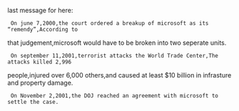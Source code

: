 last message for here:

     On june 7,2000,the court ordered a breakup of microsoft as its “remendy”,According to
that judgement,microsoft would have to be broken into two seperate units.


     On september 11,2001,terrorist attacks the World Trade Center,The attacks killed 2,996
people,injured over 6,000 others,and caused at least $10 billion in infrasture and property damage.



     On November 2,2001,the DOJ reached an agreement with microsoft to settle the case.
